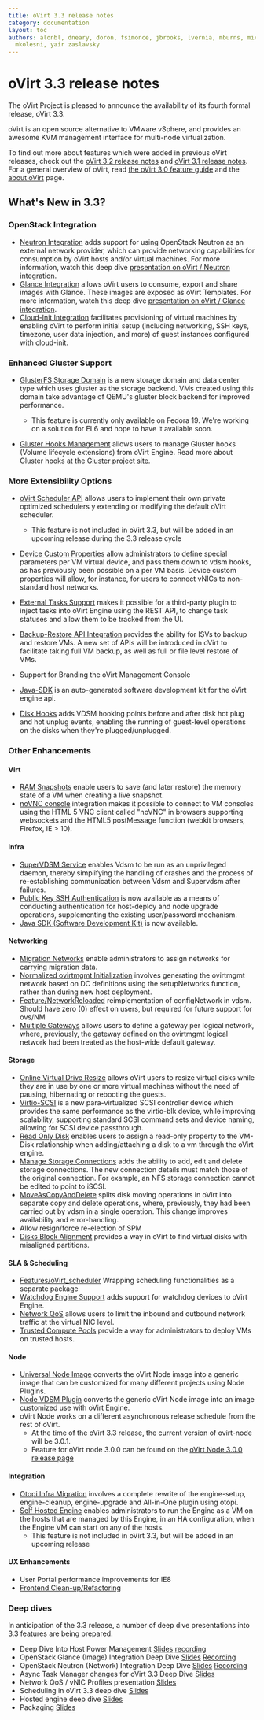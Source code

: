 ```yaml
---
title: oVirt 3.3 release notes
category: documentation
layout: toc
authors: alonbl, dneary, doron, fsimonce, jbrooks, lvernia, mburns, michael pasternak,
  mkolesni, yair zaslavsky
---
```


# oVirt 3.3 release notes

The oVirt Project is pleased to announce the availability of its fourth formal release, oVirt 3.3.

oVirt is an open source alternative to VMware vSphere, and provides an awesome KVM management interface for multi-node virtualization.

To find out more about features which were added in previous oVirt releases, check out the [oVirt 3.2 release notes](/develop/release-management/releases/3.2/) and [oVirt 3.1 release notes](/develop/release-management/releases/3.1/). For a general overview of oVirt, read [the oVirt 3.0 feature guide](/develop/release-management/releases/3.0/feature-guide/) and the [about oVirt](/documentation/introduction/about-ovirt/) page.

## What's New in 3.3?

### OpenStack Integration

*   [Neutron Integration](/develop/release-management/features/network/osn-integration/) adds support for using OpenStack Neutron as an external network provider, which can provide networking capabilities for consumption by oVirt hosts and/or virtual machines. For more information, watch this deep dive [presentation on oVirt / Neutron integration](http://www.youtube.com/watch?v=S16AfFylcHk).
*   [Glance Integration](/develop/release-management/features/storage/glance-integration/) allows oVirt users to consume, export and share images with Glance. These images are exposed as oVirt Templates. For more information, watch this deep dive [presentation on oVirt / Glance integration](http://www.youtube.com/watch?v=_Nyi1xyiQnY).
*   [Cloud-Init Integration](/develop/release-management/features/cloud/cloud-init-integration/) facilitates provisioning of virtual machines by enabling oVirt to perform initial setup (including networking, SSH keys, timezone, user data injection, and more) of guest instances configured with cloud-init.

### Enhanced Gluster Support

*   [GlusterFS Storage Domain](/develop/release-management/features/storage/glusterfs-storage-domain/) is a new storage domain and data center type which uses gluster as the storage backend. VMs created using this domain take advantage of QEMU's gluster block backend for improved performance.
    -   <div class="alert alert-info">
        This feature is currently only available on Fedora 19. We're working on a solution for EL6 and hope to have it available soon.

        </div>

*   [Gluster Hooks Management](/develop/release-management/features/gluster/gluster-hooks-management/) allows users to manage Gluster hooks (Volume lifecycle extensions) from oVirt Engine. Read more about Gluster hooks at the [Gluster project site](http://www.gluster.org/community/documentation/index.php/Features/Hooks).

### More Extensibility Options

*   [oVirt Scheduler API](Features/Scheduling_API) allows users to implement their own private optimized schedulers y extending or modifying the default oVirt scheduler.
    -   <div class="alert alert-info">
        This feature is not included in oVirt 3.3, but will be added in an upcoming release during the 3.3 release cycle

        </div>

*   [Device Custom Properties](/develop/release-management/features/network/device-custom-properties/) allow administrators to define special parameters per VM virtual device, and pass them down to vdsm hooks, as has previously been possible on a per VM basis. Device custom properties will allow, for instance, for users to connect vNICs to non-standard host networks.
*   [External Tasks Support](/develop/release-management/features/infra/externaltasks/) makes it possible for a third-party plugin to inject tasks into oVirt Engine using the REST API, to change task statuses and allow them to be tracked from the UI.
*   [Backup-Restore API Integration](/develop/release-management/features/storage/backup-restore-api-integration/) provides the ability for ISVs to backup and restore VMs. A new set of APIs will be introduced in oVirt to facilitate taking full VM backup, as well as full or file level restore of VMs.
*   Support for Branding the oVirt Management Console
*   [Java-SDK](Features/Java_SDK) is an auto-generated software development kit for the oVirt engine api.
*   [Disk Hooks](/develop/release-management/features/storage/disk-hooks/) adds VDSM hooking points before and after disk hot plug and hot unplug events, enabling the running of guest-level operations on the disks when they're plugged/unplugged.

### Other Enhancements

#### Virt

*   [RAM Snapshots](/develop/release-management/features/virt/ram-snapshots/) enable users to save (and later restore) the memory state of a VM when creating a live snapshot.
*   [noVNC console](/develop/release-management/features/virt/novnc-console/) integration makes it possible to connect to VM consoles using the HTML 5 VNC client called "noVNC" in browsers supporting websockets and the HTML5 postMessage function (webkit browsers, Firefox, IE > 10).

#### Infra

*   [SuperVDSM Service](/develop/release-management/features/vdsm/supervdsm-service/) enables Vdsm to be run as an unprivileged daemon, thereby simplifying the handling of crashes and the process of re-establishing communication between Vdsm and Supervdsm after failures.
*   [Public Key SSH Authentication](/develop/release-management/features/infra/ssh-abilities/) is now available as a means of conducting authentication for host-deploy and node upgrade operations, supplementing the existing user/password mechanism.
*   [Java SDK (Software Development Kit)](Features/JavaSDK) is now available.

#### Networking

*   [Migration Networks](/develop/release-management/features/network/migration-network/) enable administrators to assign networks for carrying migration data.
*   [Normalized ovirtmgmt Initialization](/develop/release-management/features/network/normalized-ovirtmgmt-initialization/) involves generating the ovirtmgmt network based on DC definitions using the setupNetworks function, rather than during new host deployment.
*   [Feature/NetworkReloaded](/develop/release-management/features/network/networkreloaded/) reimplementation of configNetwork in vdsm. Should have zero (0) effect on users, but required for future support for ovs/NM
*   [Multiple Gateways](/develop/release-management/features/network/multiple-gateways/) allows users to define a gateway per logical network, where, previously, the gateway defined on the ovirtmgmt logical network had been treated as the host-wide default gateway.

#### Storage

*   [Online Virtual Drive Resize](/develop/release-management/features/storage/online-virtual-drive-resize/) allows oVirt users to resize virtual disks while they are in use by one or more virtual machines without the need of pausing, hibernating or rebooting the guests.
*   [Virtio-SCSI](/develop/release-management/features/storage/virtio-scsi/) is a new para-virtualized SCSI controller device which provides the same performance as the virtio-blk device, while improving scalability, supporting standard SCSI command sets and device naming, allowing for SCSI device passthrough.
*   [Read Only Disk](/develop/release-management/features/storage/read-only-disk/) enables users to assign a read-only property to the VM-Disk relationship when adding/attaching a disk to a vm through the oVirt engine.
*   [Manage Storage Connections](Features/Edit_Connection_Properties) adds the ability to add, edit and delete storage connections. The new connection details must match those of the original connection. For example, an NFS storage connection cannot be edited to point to iSCSI.
*   [MoveAsCopyAndDelete](/develop/release-management/features/storage/moveascopyanddelete/) splits disk moving operations in oVirt into separate copy and delete operations, where, previously, they had been carried out by vdsm in a single operation. This change improves availability and error-handling.
*   Allow resign/force re-election of SPM
*   [Disks Block Alignment](/develop/release-management/features/storage/diskalignment/) provides a way in oVirt to find virtual disks with misaligned partitions.

#### SLA & Scheduling

*   [Features/oVirt_scheduler](/develop/release-management/features/sla/ovirtscheduler/) Wrapping scheduling functionalities as a separate package
*   [Watchdog Engine Support](/develop/release-management/features/engine/watchdog-engine-support/) adds support for watchdog devices to oVirt Engine.
*   [Network QoS](/documentation/sla/network-qos/) allows users to limit the inbound and outbound network traffic at the virtual NIC level.
*   [Trusted Compute Pools](/develop/release-management/features/sla/trusted-compute-pools/) provide a way for administrators to deploy VMs on trusted hosts.

#### Node

*   [Universal Node Image](/develop/release-management/features/node/universal-image/) converts the oVirt Node image into a generic image that can be customized for many different projects using Node Plugins.
*   [Node VDSM Plugin](/develop/release-management/features/vdsm/vdsm-plugin/) converts the generic oVirt Node image into an image customized use with oVirt Engine.
*   oVirt Node works on a different asynchronous release schedule from the rest of oVirt.
    -   At the time of the oVirt 3.3 release, the current version of ovirt-node will be 3.0.1.
    -   Feature for oVirt node 3.0.0 can be found on the [oVirt Node 3.0.0 release page](/develop/projects/node/3.0-release-management/)

#### Integration

*   [Otopi Infra Migration](/develop/release-management/features/integration/otopi-infra-migration/) involves a complete rewrite of the engine-setup, engine-cleanup, engine-upgrade and All-in-One plugin using otopi.
*   [Self Hosted Engine](/develop/release-management/features/engine/self-hosted-engine/) enables administrators to run the Engine as a VM on the hosts that are managed by this Engine, in an HA configuration, when the Engine VM can start on any of the hosts.
    -   <div class="alert alert-info">
        This feature is not included in oVirt 3.3, but will be added in an upcoming release

        </div>

#### UX Enhancements

*   User Portal performance improvements for IE8
*   [Frontend Clean-up/Refactoring](/develop/release-management/features/ux/frontendrefactor/)

### Deep dives

In anticipation of the 3.3 release, a number of deep dive presentations into 3.3 features are being prepared.

*   Deep Dive Into Host Power Management [Slides](http://resources.ovirt.org/old-site-files/wiki/PM-deep-dive.odp) [recording](https://sas.elluminate.com/p.jnlp?psid=2013-07-29.0638.M.0095240B0C736D2B11BF860A1F0376.vcr&sid=819)
*   OpenStack Glance (Image) Integration Deep Dive [Slides](http://resources.ovirt.org/old-site-files/wiki/Ovirt-2013-glance-integration-deep-dive.pdf) [Recording](https://sas.elluminate.com/p.jnlp?psid=2013-07-30.0631.M.46676CB153495B16DF1807973906F0.vcr&sid=819)
*   OpenStack Neutron (Network) Integration Deep Dive [Slides](http://resources.ovirt.org/old-site-files/wiki/Ovirt-neutron-integration-deep-dive-2013.pdf) [Recording](https://sas.elluminate.com/p.jnlp?psid=2013-07-31.0603.M.EE511E1083BCFC4B7C7A2454800447.vcr&sid=819)
*   Async Task Manager changes for oVirt 3.3 Deep Dive [Slides](http://resources.ovirt.org/old-site-files/wiki/Async_task_mgr_23_july_2013_ovirt_final.odp)
*   Network QoS / vNIC Profiles presentation [Slides](http://resources.ovirt.org/old-site-files/wiki/VNIC_Profiles.odp)
*   Scheduling in oVirt 3.3 deep dive [Slides](http://resources.ovirt.org/old-site-files/wiki/Scheduler-Deep-Dive-oVirt.pdf)
*   Hosted engine deep dive [Slides](http://resources.ovirt.org/old-site-files/wiki/Hosted_Engine_Deep_Dive.pdf)
*   Packaging [Slides](http://resources.ovirt.org/old-site-files/wiki/Ovirt_3.3_-_packaging.pdf)

